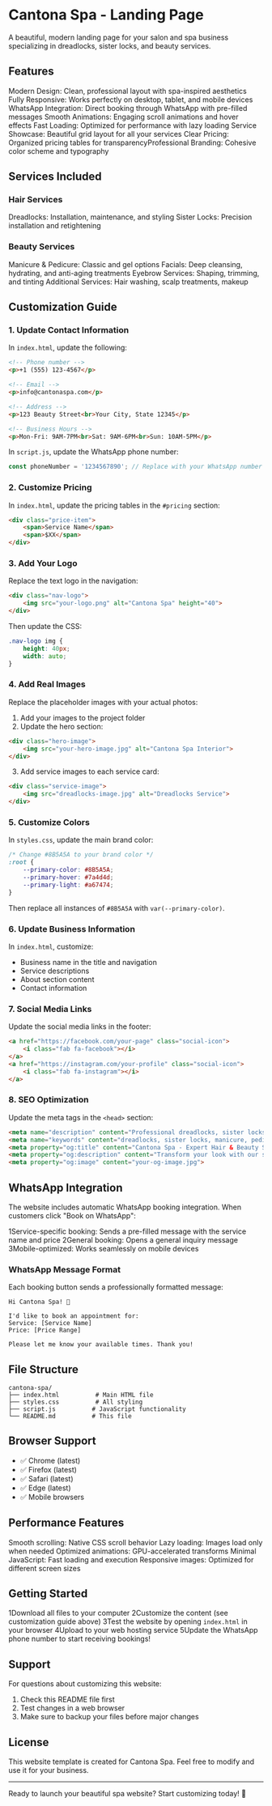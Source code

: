 # Cantona Spa - Landing Page

A beautiful, modern landing page for your salon and spa business specializing in dreadlocks, sister locks, and beauty services.

## Features

Modern Design: Clean, professional layout with spa-inspired aesthetics
Fully Responsive: Works perfectly on desktop, tablet, and mobile devices
WhatsApp Integration: Direct booking through WhatsApp with pre-filled messages
Smooth Animations: Engaging scroll animations and hover effects
Fast Loading: Optimized for performance with lazy loading
Service Showcase: Beautiful grid layout for all your services
Clear Pricing: Organized pricing tables for transparencyProfessional Branding: Cohesive color scheme and typography

## Services Included

### Hair Services
Dreadlocks: Installation, maintenance, and styling
Sister Locks: Precision installation and retightening

### Beauty Services
Manicure & Pedicure: Classic and gel options
Facials: Deep cleansing, hydrating, and anti-aging treatments
Eyebrow Services: Shaping, trimming, and tinting
Additional Services: Hair washing, scalp treatments, makeup

## Customization Guide

### 1. Update Contact Information

In `index.html`, update the following:

```html
<!-- Phone number -->
<p>+1 (555) 123-4567</p>

<!-- Email -->
<p>info@cantonaspa.com</p>

<!-- Address -->
<p>123 Beauty Street<br>Your City, State 12345</p>

<!-- Business Hours -->
<p>Mon-Fri: 9AM-7PM<br>Sat: 9AM-6PM<br>Sun: 10AM-5PM</p>
```

In `script.js`, update the WhatsApp phone number:

```javascript
const phoneNumber = '1234567890'; // Replace with your WhatsApp number (without + or spaces)
```

### 2. Customize Pricing

In `index.html`, update the pricing tables in the `#pricing` section:

```html
<div class="price-item">
    <span>Service Name</span>
    <span>$XX</span>
</div>
```

### 3. Add Your Logo

Replace the text logo in the navigation:

```html
<div class="nav-logo">
    <img src="your-logo.png" alt="Cantona Spa" height="40">
</div>
```

Then update the CSS:

```css
.nav-logo img {
    height: 40px;
    width: auto;
}
```

### 4. Add Real Images

Replace the placeholder images with your actual photos:

1. Add your images to the project folder
2. Update the hero section:

```html
<div class="hero-image">
    <img src="your-hero-image.jpg" alt="Cantona Spa Interior">
</div>
```

3. Add service images to each service card:

```html
<div class="service-image">
    <img src="dreadlocks-image.jpg" alt="Dreadlocks Service">
</div>
```

### 5. Customize Colors

In `styles.css`, update the main brand color:

```css
/* Change #8B5A5A to your brand color */
:root {
    --primary-color: #8B5A5A;
    --primary-hover: #7a4d4d;
    --primary-light: #a67474;
}
```

Then replace all instances of `#8B5A5A` with `var(--primary-color)`.

### 6. Update Business Information

In `index.html`, customize:

- Business name in the title and navigation
- Service descriptions
- About section content
- Contact information

### 7. Social Media Links

Update the social media links in the footer:

```html
<a href="https://facebook.com/your-page" class="social-icon">
    <i class="fab fa-facebook"></i>
</a>
<a href="https://instagram.com/your-profile" class="social-icon">
    <i class="fab fa-instagram"></i>
</a>
```

### 8. SEO Optimization

Update the meta tags in the `<head>` section:

```html
<meta name="description" content="Professional dreadlocks, sister locks, and beauty services at Cantona Spa. Book your appointment today!">
<meta name="keywords" content="dreadlocks, sister locks, manicure, pedicure, facials, beauty salon, spa">
<meta property="og:title" content="Cantona Spa - Expert Hair & Beauty Services">
<meta property="og:description" content="Transform your look with our specialized services">
<meta property="og:image" content="your-og-image.jpg">
```

## WhatsApp Integration

The website includes automatic WhatsApp booking integration. When customers click "Book on WhatsApp":

1Service-specific booking: Sends a pre-filled message with the service name and price
2General booking: Opens a general inquiry message
3Mobile-optimized: Works seamlessly on mobile devices

### WhatsApp Message Format

Each booking button sends a professionally formatted message:

```
Hi Cantona Spa! 👋

I'd like to book an appointment for:
Service: [Service Name]
Price: [Price Range]

Please let me know your available times. Thank you!
```

## File Structure

```
cantona-spa/
├── index.html          # Main HTML file
├── styles.css          # All styling
├── script.js          # JavaScript functionality
└── README.md          # This file
```

## Browser Support

- ✅ Chrome (latest)
- ✅ Firefox (latest)
- ✅ Safari (latest)
- ✅ Edge (latest)
- ✅ Mobile browsers

## Performance Features

Smooth scrolling: Native CSS scroll behavior
Lazy loading: Images load only when needed
Optimized animations: GPU-accelerated transforms
Minimal JavaScript: Fast loading and execution
Responsive images: Optimized for different screen sizes

## Getting Started

1Download all files to your computer
2Customize the content (see customization guide above)
3Test the website by opening `index.html` in your browser
4Upload to your web hosting service
5Update the WhatsApp phone number to start receiving bookings!

## Support

For questions about customizing this website:

1. Check this README file first
2. Test changes in a web browser
3. Make sure to backup your files before major changes

## License

This website template is created for Cantona Spa. Feel free to modify and use it for your business.

---

Ready to launch your beautiful spa website? Start customizing today! 🌟
